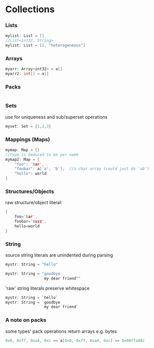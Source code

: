 
# Collections

### Lists

```C
mylist: List = []
//List<int32, String>
mylist: List = [1, "heterogeneous"]
```

### Arrays

```C
myarr: Array<int32> = a[]
myarr2: int[] = a[]
```

### Packs

```TypeScript
```

### Sets

use for uniqueness and sub/superset operations

```C
myset: Set = {1,2,3}
```

### Mappings (Maps)

```C
mymap: Map = {}
//type is deduced to be per name
mymap2: Map = {
    "foo": 'bar',
    "foobar": a['a', 'b'],  //a char array (could just do 'ab')
    "hello": world
}
```

### Structures/Objects

raw structure/object literal:
```C
{
    foo='bar',
    foobar='buzz',
    hello=world
}
```

### String

source string literals are unindented during parsing

```C
mystr: String = "hello"

mystr: String = "goodbye
                 my dear friend""
```

'raw' string literals preserve whitespace

```C
mystr: String = `hello`
mystr: String = `goodbye
                 my dear friend`
```

### A note on packs

some types' pack operations return arrays
e.g. bytes

```C
0x0, 0xff, 0xa4, 0xc == a[0x0, 0xff, 0xa4, 0xc] == 0x00ffa40c
```
